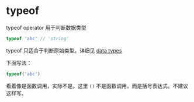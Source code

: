 # typeof

typeof operator 用于判断数据类型

```js
typeof 'abc' // 'string'
```

typeof 只适合于判断原始类型。详细见 [data types](../data-types/is.md)

下面写法：

```js
typeof('abc')
```

看着像是函数调用，实际不是。这里 `()` 不是函数调用，而是括号表达式。不建议这样写。
